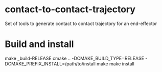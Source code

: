 # contact-to-contact-trajectory
Set of tools to generate contact to contact trajectory for an end-effector 

Build and install
=================
make _build-RELEASE
cmake .. -DCMAKE_BUILD_TYPE=RELEASE -DCMAKE_PREFIX_INSTALL=/path/to/install
make
make install

